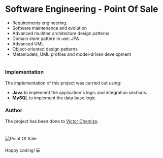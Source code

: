 # Software Engineering - Point Of Sale
- Requirements engineering.
- Software maintenance and evolution
- Advanced multitier architecture design patterns
- Domain store pattern in use: JPA
- Advanced UML
- Object-oriented design patterns
- Metamodels, UML profiles and model-driven development



# 
 
### Implementation
The implementation of this project was carried out using:
   - **Java** to implement the application's logic and integration sections.
   - **MySQL** to implement the data base logic.
 
### Author
The project has been done to [Victor Chamizo](https://github.com/vctorChamizo).
 
# 

![Point Of Sale](https://i.pinimg.com/originals/48/13/76/4813768a889df6c6182df49fe7476cd5.gif)

#### 

Happy coding! 💻
